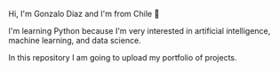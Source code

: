 Hi, I'm Gonzalo Díaz and I'm from Chile 🤩

I'm learning Python because I'm very interested in artificial intelligence, machine learning, and data science.

In this repository I am going to upload my portfolio of projects.
